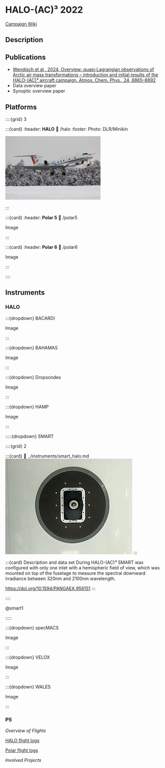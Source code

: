 # HALO-(AC)³ 2022

[Campaign Wiki](https://home.uni-leipzig.de/~ehrlich/HALO_AC3_wiki_doku/doku.php?id=start)

## Description



## Publications

- [Wendisch et al., 2024, Overview: quasi-Lagrangian observations of Arctic air mass transformations – introduction and initial results of the HALO-(AC)³ aircraft campaign, Atmos. Chem. Phys., 24, 8865–8892](https://doi.org/10.5194/acp-24-8865-2024)
- Data overview paper
- Synoptic overview paper


## Platforms

::::{grid} 3

:::{card}
:header: **HALO**
:link: /halo
:footer: Photo: DLR/Minikin

![HALO](../figures/HALO_Kiruna.jpg)
 
:::

:::{card}
:header: **Polar 5**
:link: /polar5

Image

:::

:::{card}
:header: **Polar 6**
:link: /polar6

Image

:::

::::

## Instruments

### HALO

:::{dropdown} BACARDI

Image

:::

:::{dropdown} BAHAMAS

Image

:::

:::{dropdown} Dropsondes

Image

:::

:::{dropdown} HAMP

Image

:::

:::::{dropdown} SMART

::::{grid} 2

:::{card}
:link: ../instruments/smart_halo.md
![SMART topview](../figures/HALO_SMART_top.JPG)
:::

:::{card} Description and data set
During HALO-(AC)³ SMART was configured with only one inlet with a hemispheric field of view, which was mounted on top of the fuselage to measure the spectral downward irradiance between 320nm and 2100nm wavelength.

https://doi.org/10.1594/PANGAEA.956151
:::

::::

@smart1

:::::

:::{dropdown} specMACS

Image

:::

:::{dropdown} VELOX

Image

:::

:::{dropdown} WALES

Image

:::

### P5


*Overview of Flights*

[HALO flight logs](https://home.uni-leipzig.de/~ehrlich/HALO_AC3_wiki_doku/doku.php?id=flight_logs_halo)

[Polar flight logs](https://home.uni-leipzig.de/~ehrlich/HALO_AC3_wiki_doku/doku.php?id=flight_logs)

*Involved Projects*
